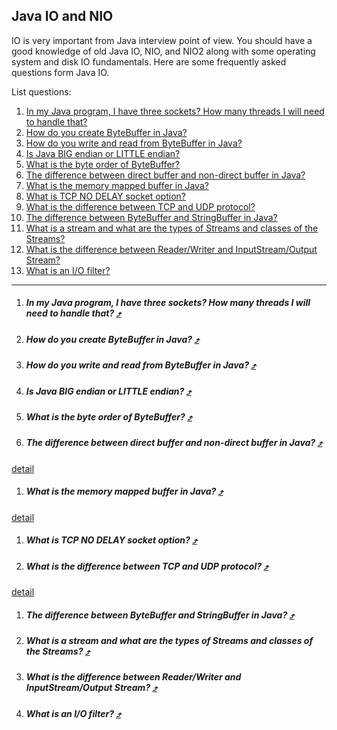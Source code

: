 Java IO and NIO
---

IO is very important from Java interview point of view. You should have a good knowledge of old Java IO, NIO, and NIO2 along with some operating system and disk IO fundamentals. Here are some frequently asked questions form Java IO.

List questions:

1. [In my Java program, I have three sockets? How many threads I will need to handle that?]()
1. [How do you create ByteBuffer in Java?]()
1. [How do you write and read from ByteBuffer in Java?]()
1. [Is Java BIG endian or LITTLE endian?]()
1. [What is the byte order of ByteBuffer?]()
1. [The difference between direct buffer and non-direct buffer in Java?]()
1. [What is the memory mapped buffer in Java?]()
1. [What is TCP NO DELAY socket option?]()
1. [What is the difference between TCP and UDP protocol?]()
1. [The difference between ByteBuffer and StringBuffer in Java?]()
1. [What is a stream and what are the types of Streams and classes of the Streams?]()
1. [What is the difference between Reader/Writer and InputStream/Output Stream?]()
1. [What is an I/O filter?]()

---

1. ##### In my Java program, I have three sockets? How many threads I will need to handle that? [&#10548;](#java-io-and-nio)
1. ##### How do you create ByteBuffer in Java? [&#10548;](#java-io-and-nio)
1. ##### How do you write and read from ByteBuffer in Java? [&#10548;](#java-io-and-nio)
1. ##### Is Java BIG endian or LITTLE endian? [&#10548;](#java-io-and-nio)
1. ##### What is the byte order of ByteBuffer? [&#10548;](#java-io-and-nio)
1. ##### The difference between direct buffer and non-direct buffer in Java? [&#10548;](#java-io-and-nio)

  [detail](http://javarevisited.blogspot.sg/2015/08/difference-between-direct-non-direct-mapped-bytebuffer-nio-java.html)

1. ##### What is the memory mapped buffer in Java? [&#10548;](#java-io-and-nio)

  [detail](http://javarevisited.blogspot.sg/2012/01/memorymapped-file-and-io-in-java.html)

1. ##### What is TCP NO DELAY socket option? [&#10548;](#java-io-and-nio)
1. ##### What is the difference between TCP and UDP protocol? [&#10548;](#java-io-and-nio)

  [detail](http://javarevisited.blogspot.com/2014/07/9-difference-between-tcp-and-udp-protocol.html)

1. ##### The difference between ByteBuffer and StringBuffer in Java? [&#10548;](#java-io-and-nio)
1. ##### What is a stream and what are the types of Streams and classes of the Streams? [&#10548;](#java-io-and-nio)
1. ##### What is the difference between Reader/Writer and InputStream/Output Stream? [&#10548;](#java-io-and-nio)
1. ##### What is an I/O filter? [&#10548;](#java-io-and-nio)
